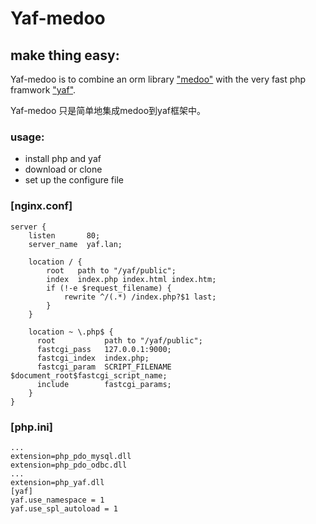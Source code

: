 # Yaf-medoo
## make thing easy:
Yaf-medoo is to combine an orm library ["medoo"](https://github.com/catfan/Medoo) with the very fast php framwork ["yaf"](https://github.com/laruence/yaf).

Yaf-medoo 只是简单地集成medoo到yaf框架中。

### usage:

  - install php and yaf
  - download or clone
  - set up the configure file

### [nginx.conf]
```
server {
    listen       80;
    server_name  yaf.lan;

    location / {
        root   path to "/yaf/public";
        index  index.php index.html index.htm;
		if (!-e $request_filename) {
			rewrite ^/(.*) /index.php?$1 last;
		}
    }
	
	location ~ \.php$ {
      root           path to "/yaf/public";
      fastcgi_pass   127.0.0.1:9000;
      fastcgi_index  index.php;
      fastcgi_param  SCRIPT_FILENAME  $document_root$fastcgi_script_name;
      include        fastcgi_params;	  
	}
}
```
### [php.ini]
```
...
extension=php_pdo_mysql.dll
extension=php_pdo_odbc.dll
...
extension=php_yaf.dll
[yaf]
yaf.use_namespace = 1
yaf.use_spl_autoload = 1
```
